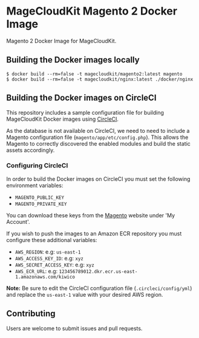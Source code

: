 # MageCloudKit Magento 2 Docker Image

Magento 2 Docker Image for MageCloudKit.

## Building the Docker images locally

    $ docker build --rm=false -t magecloudkit/magento2:latest magento
    $ docker build --rm=false -t magecloudkit/nginx:latest ./docker/nginx

## Building the Docker images on CircleCI

This repository includes a sample configuration file for building MageCloudKit Docker images using
[CircleCI](https://circleci.com).

As the database is not available on CircleCI, we need to need to include a Magento configuration file
(`magento/app/etc/config.php`). This allows the Magento to correctly discovered the enabled modules and
build the static assets accordingly.

### Configuring CircleCI

In order to build the Docker images on CircleCI you must set the following environment variables:

 * `MAGENTO_PUBLIC_KEY`
 * `MAGENTO_PRIVATE_KEY`

 You can download these keys from the [Magento](https://magento.com) website under 'My Account'.

If you wish to push the images to an Amazon ECR repository you must configure these additional variables:

 * `AWS_REGION`: e.g: `us-east-1`
 * `AWS_ACCESS_KEY_ID`: e.g: `xyz`
 * `AWS_SECRET_ACCESS_KEY`: e.g: `xyz`
 * `AWS_ECR_URL`: e.g: `123456789012.dkr.ecr.us-east-1.amazonaws.com/kiwico`

**Note:** Be sure to edit the CircleCI configuration file (`.circleci/config/yml`) and replace the
`us-east-1` value with your desired AWS region.

## Contributing

Users are welcome to submit issues and pull requests.
